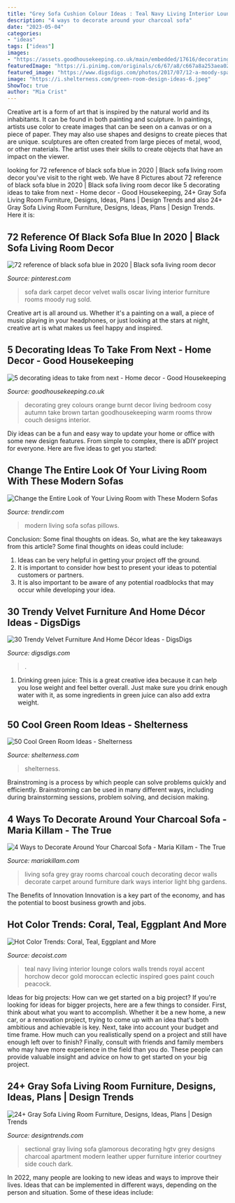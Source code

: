 ```yaml
---
title: "Grey Sofa Cushion Colour Ideas : Teal Navy Living Interior Lounge Colors Walls Trends Royal Accent Horchow Decor Gold Moroccan Eclectic Inspired Goes Paint Couch Peacock"
description: "4 ways to decorate around your charcoal sofa"
date: "2023-05-04"
categories:
- "ideas"
tags: ["ideas"]
images:
- "https://assets.goodhousekeeping.co.uk/main/embedded/17616/decorating-ideas-to-steal-from-next---orange-shades---goodhousekeeping-co-uk.jpg"
featuredImage: "https://i.pinimg.com/originals/c6/67/a8/c667a8a253aea0297fbf3050638b8abf.jpg"
featured_image: "https://www.digsdigs.com/photos/2017/07/12-a-moody-space-with-a-green-velvet-sofa-and-pillows-and-a-navy-velvet-chair-and-brass-lamps.jpg"
image: "https://i.shelterness.com/green-room-design-ideas-6.jpeg"
ShowToc: true
author: "Mia Crist"
---
```



Creative art is a form of art that is inspired by the natural world and its inhabitants. It can be found in both painting and sculpture. In paintings, artists use color to create images that can be seen on a canvas or on a piece of paper. They may also use shapes and designs to create pieces that are unique. sculptures are often created from large pieces of metal, wood, or other materials. The artist uses their skills to create objects that have an impact on the viewer.

	

		
looking for 72 reference of black sofa blue in 2020 | Black sofa living room decor you've visit to the right web. We have 8 Pictures about 72 reference of black sofa blue in 2020 | Black sofa living room decor like 5 decorating ideas to take from next - Home decor - Good Housekeeping, 24+ Gray Sofa Living Room Furniture, Designs, Ideas, Plans | Design Trends and also 24+ Gray Sofa Living Room Furniture, Designs, Ideas, Plans | Design Trends. Here it is:
		
    
## 72 Reference Of Black Sofa Blue In 2020 | Black Sofa Living Room Decor

<img loading=lazy src="https://i.pinimg.com/originals/c6/67/a8/c667a8a253aea0297fbf3050638b8abf.jpg" onerror="this.onerror=null;this.src='https://tse2.mm.bing.net/th?id=OIP.aRRJ2EUEYFZu3IJraUflQQHaJ4&amp;pid=15.1';" alt="72 reference of black sofa blue in 2020 | Black sofa living room decor">

_Source: pinterest.com_

>sofa dark carpet decor velvet walls oscar living interior furniture rooms moody rug sold. 

	

Creative art is all around us. Whether it's a painting on a wall, a piece of music playing in your headphones, or just looking at the stars at night, creative art is what makes us feel happy and inspired.

    
## 5 Decorating Ideas To Take From Next - Home Decor - Good Housekeeping

<img loading=lazy src="https://assets.goodhousekeeping.co.uk/main/embedded/17616/decorating-ideas-to-steal-from-next---orange-shades---goodhousekeeping-co-uk.jpg" onerror="this.onerror=null;this.src='https://tse2.mm.bing.net/th?id=OIP.Pw6TFKsVaTtYe3dRU4ZvQwHaHa&amp;pid=15.1';" alt="5 decorating ideas to take from next - Home decor - Good Housekeeping">

_Source: goodhousekeeping.co.uk_

>decorating grey colours orange burnt decor living bedroom cosy autumn take brown tartan goodhousekeeping warm rooms throw couch designs interior. 

	

Diy ideas can be a fun and easy way to update your home or office with some new design features. From simple to complex, there is aDIY project for everyone. Here are five ideas to get you started: 

    
## Change The Entire Look Of Your Living Room With These Modern Sofas

<img loading=lazy src="https://cdn.trendir.com/wp-content/uploads/2017/05/Modern-sofa-with-throw-pillow-pillows.jpg" onerror="this.onerror=null;this.src='https://tse1.mm.bing.net/th?id=OIP.6P1qs_U10kWu-rNdvPq7hAHaFj&amp;pid=15.1';" alt="Change the Entire Look of Your Living Room with These Modern Sofas">

_Source: trendir.com_

>modern living sofa sofas pillows. 

	

Conclusion: Some final thoughts on ideas.
So, what are the key takeaways from this article?
Some final thoughts on ideas could include:
1. Ideas can be very helpful in getting your project off the ground.
2. It is important to consider how best to present your ideas to potential customers or partners.
3. It is also important to be aware of any potential roadblocks that may occur while developing your idea.

    
## 30 Trendy Velvet Furniture And Home Décor Ideas - DigsDigs

<img loading=lazy src="https://www.digsdigs.com/photos/2017/07/12-a-moody-space-with-a-green-velvet-sofa-and-pillows-and-a-navy-velvet-chair-and-brass-lamps.jpg" onerror="this.onerror=null;this.src='https://tse1.mm.bing.net/th?id=OIP.uezEP3LViWh2p2FrX5BtewHaLM&amp;pid=15.1';" alt="30 Trendy Velvet Furniture And Home Décor Ideas - DigsDigs">

_Source: digsdigs.com_

>. 

	

1. Drinking green juice: This is a great creative idea because it can help you lose weight and feel better overall. Just make sure you drink enough water with it, as some ingredients in green juice can also add extra weight.

    
## 50 Cool Green Room Ideas - Shelterness

<img loading=lazy src="https://i.shelterness.com/green-room-design-ideas-6.jpeg" onerror="this.onerror=null;this.src='https://tse4.mm.bing.net/th?id=OIP.hycTuXoQX06nt8uC9-lnQgAAAA&amp;pid=15.1';" alt="50 Cool Green Room Ideas - Shelterness">

_Source: shelterness.com_

>shelterness. 

	

Brainstroming is a process by which people can solve problems quickly and efficiently. Brainstroming can be used in many different ways, including during brainstorming sessions, problem solving, and decision making.

    
## 4 Ways To Decorate Around Your Charcoal Sofa - Maria Killam - The True

<img loading=lazy src="http://www.mariakillam.com/wp-content/uploads/2015/04/greyandlight.jpg" onerror="this.onerror=null;this.src='https://tse1.mm.bing.net/th?id=OIP.PQm6YwALsfy1rVd-4mTORwHaJ3&amp;pid=15.1';" alt="4 Ways to Decorate Around Your Charcoal Sofa - Maria Killam - The True">

_Source: mariakillam.com_

>living sofa grey gray rooms charcoal couch decorating decor walls decorate carpet around furniture dark ways interior light bhg gardens. 

	

The Benefits of Innovation
Innovation is a key part of the economy, and has the potential to boost business growth and jobs.

    
## Hot Color Trends: Coral, Teal, Eggplant And More

<img loading=lazy src="http://cdn.decoist.com/wp-content/uploads/2014/07/Beautiful-teal-chaise-lounge-placed-in-a-living-room-with-navy-blue-walls.jpg" onerror="this.onerror=null;this.src='https://tse2.mm.bing.net/th?id=OIP.IPf4clqaw2IqqmfisewX8AHaE0&amp;pid=15.1';" alt="Hot Color Trends: Coral, Teal, Eggplant and More">

_Source: decoist.com_

>teal navy living interior lounge colors walls trends royal accent horchow decor gold moroccan eclectic inspired goes paint couch peacock. 

	

Ideas for big projects: How can we get started on a big project?
If you're looking for ideas for bigger projects, here are a few things to consider. First, think about what you want to accomplish. Whether it be a new home, a new car, or a renovation project, trying to come up with an idea that's both ambitious and achievable is key. Next, take into account your budget and time frame. How much can you realistically spend on a project and still have enough left over to finish? Finally, consult with friends and family members who may have more experience in the field than you do. These people can provide valuable insight and advice on how to get started on your big project.

    
## 24+ Gray Sofa Living Room Furniture, Designs, Ideas, Plans | Design Trends

<img loading=lazy src="http://images.designtrends.com/wp-content/uploads/2016/03/03053922/Glamorous-Living-Room-Gray-Sofa.jpeg" onerror="this.onerror=null;this.src='https://tse4.mm.bing.net/th?id=OIP.MC4RhsoZp6MA5eKNDTyIbAHaE8&amp;pid=15.1';" alt="24+ Gray Sofa Living Room Furniture, Designs, Ideas, Plans | Design Trends">

_Source: designtrends.com_

>sectional gray living sofa glamorous decorating hgtv grey designs charcoal apartment modern leather upper furniture interior courtney side couch dark. 

	

In 2022, many people are looking to new ideas and ways to improve their lives. Ideas that can be implemented in different ways, depending on the person and situation. Some of these ideas include: 

